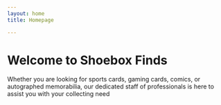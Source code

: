 ```yaml
---
layout: home
title: Homepage

---
```

# Welcome to Shoebox Finds

Whether you are looking for sports cards, gaming cards, comics, or autographed memorabilia, our dedicated staff of professionals is here to assist you with your collecting need

<div id='collection-component-1645615463900'></div>
<script type="text/javascript">
/*<![CDATA[*/
(function () {
  var scriptURL = 'https://sdks.shopifycdn.com/buy-button/latest/buy-button-storefront.min.js';
  if (window.ShopifyBuy) {
    if (window.ShopifyBuy.UI) {
      ShopifyBuyInit();
    } else {
      loadScript();
    }
  } else {
    loadScript();
  }
  function loadScript() {
    var script = document.createElement('script');
    script.async = true;
    script.src = scriptURL;
    (document.getElementsByTagName('head')[0] || document.getElementsByTagName('body')[0]).appendChild(script);
    script.onload = ShopifyBuyInit;
  }
  function ShopifyBuyInit() {
    var client = ShopifyBuy.buildClient({
      domain: 'shoeboxfindsnz.myshopify.com',
      storefrontAccessToken: '323719b2beef3eb06289a57256d5e5a7',
    });
    ShopifyBuy.UI.onReady(client).then(function (ui) {
      ui.createComponent('collection', {
        id: '401943331058',
        node: document.getElementById('collection-component-1645615463900'),
        moneyFormat: '%24%7B%7Bamount%7D%7D',
        options: {
  "product": {
    "styles": {
      "product": {
        "@media (min-width: 601px)": {
          "max-width": "calc(33.33333% - 30px)",
          "margin-left": "30px",
          "margin-bottom": "50px",
          "width": "calc(33.33333% - 30px)"
        },
        "img": {
          "height": "calc(100% - 15px)",
          "position": "absolute",
          "left": "0",
          "right": "0",
          "top": "0"
        },
        "imgWrapper": {
          "padding-top": "calc(75% + 15px)",
          "position": "relative",
          "height": "0"
        }
      },
      "title": {
        "font-size": "16px"
      },
      "button": {
        "font-size": "14px",
        "padding-top": "15px",
        "padding-bottom": "15px",
        ":hover": {
          "background-color": "#464646"
        },
        "background-color": "#292929",
        ":focus": {
          "background-color": "#464646"
        },
        "border-radius": "0px",
        "padding-left": "54px",
        "padding-right": "54px"
      },
      "quantityInput": {
        "font-size": "14px",
        "padding-top": "15px",
        "padding-bottom": "15px"
      }
    },
    "text": {
      "button": "Add to cart"
    }
  },
  "productSet": {
    "styles": {
      "products": {
        "@media (min-width: 601px)": {
          "margin-left": "-30px"
        }
      }
    }
  },
  "modalProduct": {
    "contents": {
      "img": false,
      "imgWithCarousel": true,
      "button": false,
      "buttonWithQuantity": true
    },
    "styles": {
      "product": {
        "@media (min-width: 601px)": {
          "max-width": "100%",
          "margin-left": "0px",
          "margin-bottom": "0px"
        }
      },
      "button": {
        "font-size": "14px",
        "padding-top": "15px",
        "padding-bottom": "15px",
        ":hover": {
          "background-color": "#464646"
        },
        "background-color": "#292929",
        ":focus": {
          "background-color": "#464646"
        },
        "border-radius": "0px",
        "padding-left": "54px",
        "padding-right": "54px"
      },
      "quantityInput": {
        "font-size": "14px",
        "padding-top": "15px",
        "padding-bottom": "15px"
      },
      "title": {
        "font-family": "Helvetica Neue, sans-serif",
        "font-weight": "bold",
        "font-size": "26px",
        "color": "#4c4c4c"
      }
    },
    "text": {
      "button": "Add to cart"
    }
  },
  "option": {},
  "cart": {
    "styles": {
      "button": {
        "font-size": "14px",
        "padding-top": "15px",
        "padding-bottom": "15px",
        ":hover": {
          "background-color": "#464646"
        },
        "background-color": "#292929",
        ":focus": {
          "background-color": "#464646"
        },
        "border-radius": "0px"
      }
    },
    "text": {
      "total": "Subtotal",
      "button": "Checkout"
    }
  },
  "toggle": {
    "styles": {
      "toggle": {
        "background-color": "#292929",
        ":hover": {
          "background-color": "#464646"
        },
        ":focus": {
          "background-color": "#464646"
        }
      },
      "count": {
        "font-size": "14px"
      }
    }
  }
},
      });
    });
  }
})();
/*]]>*/
</script>